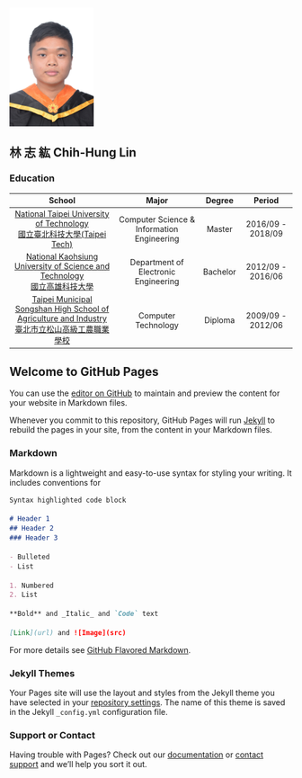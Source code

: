 # <img src="./履歷照.jpg" width="150" hegiht="250" align=center /> 
## 林 志 紘 Chih-Hung Lin
###  Education

| School | Major | Degree | Period |
| :-: | :-: | :-: | :-: |
| [National Taipei University of Technology <br> 國立臺北科技大學(Taipei Tech)](https://www.ntut.edu.tw/bin/home.php) | Computer Science & Information Engineering | Master | 2016/09 - 2018/09 |
| [National Kaohsiung University of Science and Technology <br> 國立高雄科技大學](https://www.nkust.edu.tw/index.php)| Department of Electronic Engineering | Bachelor | 2012/09 - 2016/06 |
|[Taipei Municipal Songshan High School of Agriculture and Industry <br> 臺北市立松山高級工農職業學校](http://www.saihs.edu.tw/)| Computer Technology | Diploma | 2009/09 - 2012/06 |




## Welcome to GitHub Pages

You can use the [editor on GitHub](https://github.com/ray105598026/Introduction/edit/master/index.md) to maintain and preview the content for your website in Markdown files.

Whenever you commit to this repository, GitHub Pages will run [Jekyll](https://jekyllrb.com/) to rebuild the pages in your site, from the content in your Markdown files.

### Markdown

Markdown is a lightweight and easy-to-use syntax for styling your writing. It includes conventions for

```markdown
Syntax highlighted code block

# Header 1
## Header 2
### Header 3

- Bulleted
- List

1. Numbered
2. List

**Bold** and _Italic_ and `Code` text

[Link](url) and ![Image](src)
```

For more details see [GitHub Flavored Markdown](https://guides.github.com/features/mastering-markdown/).

### Jekyll Themes

Your Pages site will use the layout and styles from the Jekyll theme you have selected in your [repository settings](https://github.com/ray105598026/Introduction/settings). The name of this theme is saved in the Jekyll `_config.yml` configuration file.

### Support or Contact

Having trouble with Pages? Check out our [documentation](https://help.github.com/categories/github-pages-basics/) or [contact support](https://github.com/contact) and we’ll help you sort it out.

